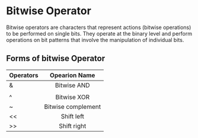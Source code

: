 # Bitwise Operator

Bitwise operators are characters that represent actions (bitwise operations) to be performed on single bits. They operate at the binary level and perform operations on bit patterns that involve the manipulation of individual bits.

## Forms of bitwise Operator

| Operators	| Opearion Name |
| :---		|   :----:	|
|  &		|Bitwise AND    |
| |		| Bitwise OR    |
| ^		| Bitwise XOR   |
| ~		|Bitwise complement
|  <<		|  Shift left   |
|   >>		|   Shift right  |

